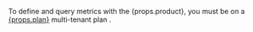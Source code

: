 <span>To define and query metrics with the {props.product}, you must be on a <a href="https://www.getdbt.com/pricing/">{props.plan}</a> multi-tenant plan <a href="https://docs.getdbt.com/docs/cloud/about-cloud/access-regions-ip-addresses" target="_self"></a>.<br /><br /></span><br />

